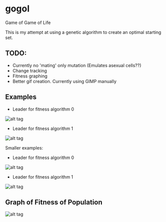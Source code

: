 gogol
=======

Game of Game of Life

This is my attempt at using a genetic algorithm to create an optimal starting set.

TODO:
-----
- Currently no 'mating' only mutation (Emulates asexual cells??)
- Change tracking
- Fitness graphing
- Better gif creation. Currently using GIMP manually


Examples
-----

- Leader for fitness algorithm 0

![alt tag](https://raw.github.com/B0073D/gogol/master/images/leader_0.gif)

- Leader for fitness algorithm 1

![alt tag](https://raw.github.com/B0073D/gogol/master/images/leader_1.gif)

Smaller examples:

- Leader for fitness algorithm 0

![alt tag](https://raw.github.com/B0073D/gogol/master/images/leader_0_small.gif)

- Leader for fitness algorithm 1

![alt tag](https://raw.github.com/B0073D/gogol/master/images/leader_1_small.gif)

Graph of Fitness of Population
-----

![alt tag](https://raw.github.com/B0073D/gogol/master/images/stats.jpg)